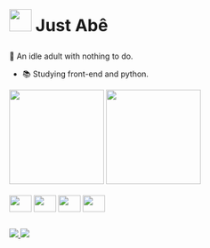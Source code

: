 <div> <img  height='40px' width='40px' src= 'https://cdn.discordapp.com/attachments/1204181156862631986/1204589791333715998/70777952.png?ex=65d548aa&is=65c2d3aa&hm=6a3367d094c206ba0579c0a8ef4238601c2aeb12757eed622b8ad4f50a89340c&'><strong style='font-size: 30px'>  Just Abê</strong></div>

##

🍃 An idle adult with nothing to do.

- 📚 Studying front-end and python.

<div style='display: inline-block'>
   <img height='170em' src='https://github-readme-stats.vercel.app/api?username=Abe-isCharlie&show_icons=true&theme=dracula'/>
   <img height='170em' src='https://github-readme-stats.vercel.app/api/top-langs/?username=Abe-isCharlie&show_icons=true&theme=dracula'/>
</div>

<div style='display: inline_block'><br>
   <img align='center' height='30' width='40' src='https://cdn.jsdelivr.net/gh/devicons/devicon@latest/icons/css3/css3-original.svg'>
   <img align='center' height='30' width='40' src='https://cdn.jsdelivr.net/gh/devicons/devicon@latest/icons/html5/html5-original.svg'>
   <img align='center' height='30' width='40' src='https://cdn.jsdelivr.net/gh/devicons/devicon@latest/icons/javascript/javascript-original.svg'>
   <img align='center' height='30' width='40' src='https://cdn.jsdelivr.net/gh/devicons/devicon@latest/icons/python/python-original.svg'>
</div>

##

<div> 
   <a href='https://discordapp.com/users/690302307350741032' target='_blank'> <img src='https://dcbadge.vercel.app/api/shield/690302307350741032?compact=true' />
   <a href='https://github.com/Abe-isCharlie'>
   <img src='https://img.shields.io/badge/github-%23121011.svg?style=for-the-badge&logo=github&logoColor=white'>
</div>
